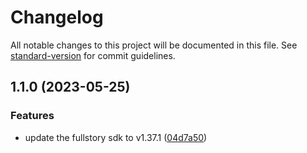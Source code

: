 # Changelog

All notable changes to this project will be documented in this file. See [standard-version](https://github.com/conventional-changelog/standard-version) for commit guidelines.

## 1.1.0 (2023-05-25)


### Features

* update the fullstory sdk to v1.37.1 ([04d7a50](https://github.com/rudderlabs/rudder-integration-fullstory-ios/commit/04d7a506d11192c81836c668400cf24832dee94a))
